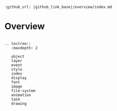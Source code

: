 ```eval_rst
:github_url: |github_link_base|/overview/index.md
```

# Overview


```eval_rst

.. toctree::
   :maxdepth: 2

   object
   layer
   event
   style
   indev
   display
   font
   image
   file-system
   animation
   task
   drawing
```

